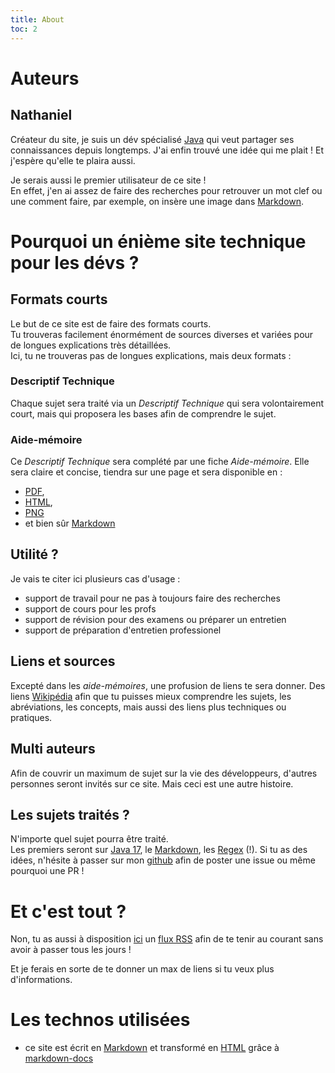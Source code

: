 ```yaml
---
title: About
toc: 2
---
```


# Auteurs

## Nathaniel

Créateur du site, je suis un dév spécialisé [Java](https://fr.wikipedia.org/wiki/Java_(langage)) qui veut partager
ses connaissances depuis longtemps. J'ai enfin trouvé une idée qui me plait&nbsp;! Et j'espère qu'elle te plaira aussi.

Je serais aussi le premier utilisateur de ce site&nbsp;!  
En effet, j'en ai assez de faire des recherches pour retrouver un mot clef ou une comment faire, par exemple, on insère
une image
dans [Markdown](https://fr.wikipedia.org/wiki/Markdown).

# Pourquoi un énième site technique pour les dévs&nbsp;?

## Formats courts

Le but de ce site est de faire des formats courts.  
Tu trouveras facilement énormément de sources diverses et variées pour de longues explications très détaillées.  
Ici, tu ne trouveras pas de longues explications, mais deux formats :

### Descriptif Technique

Chaque sujet sera traité via un _Descriptif Technique_ qui sera volontairement court, mais qui proposera les bases afin
de comprendre le sujet.

### Aide-mémoire

Ce _Descriptif Technique_ sera complété par une fiche _Aide-mémoire_. Elle sera claire et concise, tiendra sur une page
et sera disponible en :

- [PDF](https://fr.wikipedia.org/wiki/Portable_Document_Format),
- [HTML](https://fr.wikipedia.org/wiki/Hypertext_Markup_Language),
- [PNG](https://fr.wikipedia.org/wiki/Portable_Network_Graphics)
- et bien sûr [Markdown](https://fr.wikipedia.org/wiki/Markdown)

## Utilité&nbsp;?

Je vais te citer ici plusieurs cas d'usage : 
- support de travail pour ne pas à toujours faire des recherches
- support de cours pour les profs
- support de révision pour des examens ou préparer un entretien
- support de préparation d'entretien professionel

## Liens et sources

Excepté dans les _aide-mémoires_, une profusion de liens te sera donner. Des
liens [Wikipédia](https://fr.wikipedia.org/) afin que tu puisses mieux comprendre les sujets, les abréviations, les
concepts, mais aussi des liens plus techniques ou pratiques.

## Multi auteurs

Afin de couvrir un maximum de sujet sur la vie des développeurs, d'autres personnes seront invités sur ce site. Mais
ceci est une autre histoire.

## Les sujets traités&nbsp;?

N'importe quel sujet pourra être traité.  
Les premiers seront sur [Java 17](https://fr.wikipedia.org/wiki/Java_(langage)#Java_SE_17),
le [Markdown](https://fr.wikipedia.org/wiki/Markdown),
les [Regex](https://fr.wikipedia.org/wiki/Expression_r%C3%A9guli%C3%A8re) (!).
Si tu as des idées, n'hésite à passer sur mon [github](https://github.com/nathvh/nathvh.github.io/issues) afin de poster
une issue ou même pourquoi une PR&nbsp;!

# Et c'est tout&nbsp;?

Non, tu as aussi à disposition [ici](../dev-pratique-rss.xml) un [flux RSS](https://fr.wikipedia.org/wiki/RSS) afin de te
tenir au courant sans avoir à passer tous
les jours&nbsp;!

Et je ferais en sorte de te donner un max de liens si tu veux plus d'informations.
# Les technos utilisées

- ce site est écrit en [Markdown](https://fr.wikipedia.org/wiki/Markdown) et transformé
  en [HTML](https://fr.wikipedia.org/wiki/Hypertext_Markup_Language) grâce
  à [markdown-docs](https://gi60s.github.io/markdown-docs/)